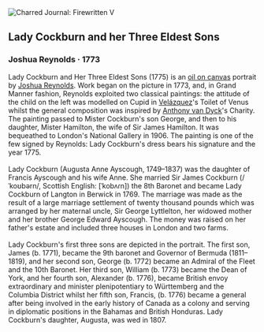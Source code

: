 <div class="artwork-of-the-day">
  <div class="container">
    <div class="img-wrapper">
      <img
        src="https://uploads4.wikiart.org/images/joshua-reynolds/lady-cockburn-and-her-three-eldest-sons-1773.jpg!Large.jpg"
        alt="Charred Journal: Firewritten V" />
    </div>
    <div class="artwork-detail">
      <div class="artwork-origin"> 
        <h2 class="artwork-name">Lady Cockburn and her Three Eldest Sons</h2>
        <h3 class="artist">
          Joshua Reynolds
                    ·  1773
        </h3>
      </div>
      <p class="description">
        <span class="artwork-description-text ng-binding" ng-bind-html="viewModel.ArtworkOfTheDay.Description | unsafe">Lady Cockburn and Her Three Eldest Sons (1775) is an <a target="_blank" href="/en/paintings-by-media/oil-on-sacking">oil on canvas</a> portrait by <a target="_blank" href="/en/joshua-reynolds">Joshua Reynolds</a>. Work began on the picture in 1773, and, in Grand Manner fashion, Reynolds exploited two classical paintings: the attitude of the child on the left was modelled on Cupid in <a target="_blank" href="/en/diego-velazquez">Velázquez</a>'s Toilet of Venus whilst the general composition was inspired by <a target="_blank" href="/en/anthony-van-dyck">Anthony van Dyck</a>'s Charity. The painting passed to Mister Cockburn's son George, and then to his daughter, Mister Hamilton, the wife of Sir James Hamilton. It was bequeathed to London's National Gallery in 1906. The painting is one of the few signed by Reynolds: Lady Cockburn's dress bears his signature and the year 1775.
<br>
<br>Lady Cockburn (Augusta Anne Ayscough, 1749–1837) was the daughter of Francis Ayscough and his wife Anne. She married Sir James Cockburn (/ˈkoʊbərn/, Scottish English: [ˈkobʌɾn]) the 8th Baronet and became Lady Cockburn of Langton in Berwick in 1769. The marriage was made as the result of a large marriage settlement of twenty thousand pounds which was arranged by her maternal uncle, Sir George Lyttlelton, her widowed mother and her brother George Edward Ayscough. The money was raised on her father's estate and included three houses in London and two farms.
<br>
<br>Lady Cockburn's first three sons are depicted in the portrait. The first son, James (b. 1771), became the 9th baronet and Governor of Bermuda (1811–1819), and her second son, George (b. 1772) became an Admiral of the Fleet and the 10th Baronet. Her third son, William (b. 1773) became the Dean of York, and her fourth son, Alexander (b. 1776), became British envoy extraordinary and minister plenipotentiary to Württemberg and the Columbia District whilst her fifth son, Francis, (b. 1776) became a general after being involved in the early history of Canada as a colony and serving in diplomatic positions in the Bahamas and British Honduras. Lady Cockburn's daughter, Augusta, was wed in 1807.</span>
                        <div class="text-shadow-container" ng-show="showShadow" style=""></div>
      </p>
    </div>
  </div>

</div>
